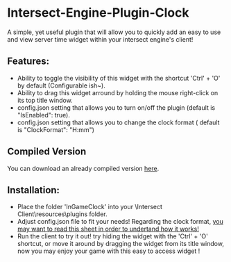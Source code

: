# Intersect-Engine-Plugin-Clock
A simple, yet useful plugin that will allow you to quickly add an easy to use and view server time widget within your intersect engine's client!


##  Features:

- Ability to toggle the visibility of this widget with the shortcut 'Ctrl' + 'O' by default (Configurable ish~).
- Ability to drag this widget arround by holding the mouse right-click on its top title window.
- config.json setting that allows you to turn on/off the plugin (default is  "IsEnabled": true).
- config.json setting that allows you to change the clock format ( default is "ClockFormat": "H:mm")

## Compiled Version
You can download an already compiled version [here](https://www.ascensiongamedev.com/files/file/172-client-plugin-ingameclock/ "here").


##  Installation:

- Place the folder 'InGameClock' into your \Intersect Client\resources\plugins folder.
- Adjust config.json file to fit your needs! Regarding the clock format, [you may want to read this sheet in order to undertand how it works!](https://www.c-sharpcorner.com/blogs/date-and-time-format-in-c-sharp-programming1 "you may want to read this sheet in order to undertand how it works!")
- Run the client to try it out! try hiding the widget with the 'Ctrl' + 'O' shortcut, or move it around by dragging the widget from its title window, now you may enjoy your game with this easy to access widget !

